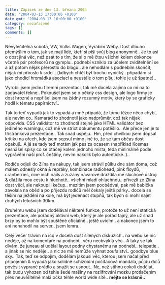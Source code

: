 ```yaml
---
title: Zápisek ze dne 13. března 2004
date: '2004-03-13 17:00:00 +0100'
date_gmt: '2004-03-13 16:00:00 +0100'
category: nezařazené
tags: []
comments: []
---
```

<p>Nevyléčitelná sobota, VW, Volks Wagen, Vyrábím Weby. Dost dlouho přemýšlím o tom, jak se mají lidé, kteří  si píší svůj blog anonymně.. Je to asi o dost jiná věc, než psát to s tím, že si o mě čtou všichni kolem  dokonce včetně pár profesorů na gymplu.. podnebí vzniklo za účelem zviditelnění se a až potom nějak přerostlo  do blogu.. ale nehodlám s podnebím skončit, nějak mi přiroslo k srdci.. (kdbych chtěl být trochu cynický..  připadám si jako chodící hromádka asociací a neustále o tom píšu, tohle je už špatné)..</p>
<p>Vyrobil jsem jednu firemní prezentaci, tak mě docela zajímá co mi na to zadavatel řekne.. Pokoušel jsem  se o pěkný css design, ale logo firmy je dost hrozné a nepřišel jsem na žádný rozumný motiv, který by se  graficky hodil k tématu papírnictví.. </p>
<p>Tak to teď vypadá jak to vypadá a mně připadá, že tomu těžce něco chybí, ale nevím co.. Kamarád to zhodnotil  jako nadprůměr, což tak nějak odpovídá. CSS validátor to zhodnotil stejně jako HTML validátor bez jediného  warningu, což mě ve strict dokumentu potěšilo.. Ale přece jen je to třístránková prezentace.. Tak snad  uspěju.. Hm, před chvilkou jsem dopsal kritiku na ořech, kde jsem sepsul mimo jiné to, že se tam občas dost  opakují.. A já se tady teď motám jak pes za ocasem (například Kosmas nesnášel spisy co se otáčejí kolem jednoho  místa, teda minimálně podle vyprávění naší prof. češtiny, nevím nakolik bylo autentické..)..</p>
<p>Rodiče odjeli do Zlína na nákupy, tak jsem strávil půlku dne sám doma, což málem odnesly okna &amp; repráky,  kombinace radiohead, pink floydů, cranberries, nine inch nails a zuzany navarové dráždila mé sluchové ústrojí  &amp; dlážila mou cestu k hluchotě.. všichni mladí ohluchnou.. přivezli ze Zlína dost věcí, ale nekoupili  kečup.. mezitím jsem poobědval, pak mě babička zavolala na oběd a po příjezdu rodičů měl čekaly ještě párky..  docela se těším na ježdění na kole, má být jedenáct stupňů, tak bych si mohl najet druhých letošních 30km..</p>
<p>Druhému webu jsem dodělával některé funkce, protože to už není statická prezentace, ale pořádný aktivní web,  který je ale pořád tajný, ale už snad brzy by to mohlo být spuštěné oficiálně.. ještě uvidím.. a nakonec jsem to  ani nenahodil na server.. jsem lemra..</p>
<p>Celý večer trávím na icq v docela dost šílených diskuzích.. na webu se nic neděje, až na komentáře na podnebí..  věru neobvyklá věc.. A taky se tak dívám, že juneau si udělal layout podný chystanému na podnebí.. telepatie..  a jinak se nic neděje.. a nic ze mě nemůže vyhnat zoufalství.. goodbye blue sky..  Tak, teď se odpojím, dodělám jakousi věc, kterou jsem načal před připojením &amp; vypadá jako solidně schizoidní  počítačová mandala, půjdu dolů pověsit vyprané prádlo a snažit se usnout.. Ne, než stihnu cokoli dodělat, tak  budu vyhozen od téhle šedé mašiny na rozlifrování mozku protlačením přes neuvěřitelně malá očka téhle world wide  sítě.. <strong>mějte se krásně..</strong></p>
